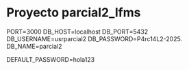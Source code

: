 # Proyecto parcial2_lfms
PORT=3000
DB_HOST=localhost
DB_PORT=5432
DB_USERNAME=usrparcial2
DB_PASSWORD=P4rc14L2-2025.
DB_NAME=parcial2

DEFAULT_PASSWORD=hola123
